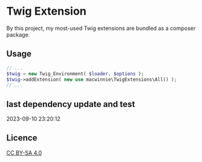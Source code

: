 # Twig Extension

By this project, my most-used Twig extensions are bundled as a composer package.

## Usage

```php
// ...
$twig = new Twig_Environment( $loader, $options );
$twig->addExtension( new use macwinnie\TwigExtensions\All() );
// ...
```

## last dependency update and test

2023-09-10 23:20:12

## Licence

[CC BY-SA 4.0](https://creativecommons.org/licenses/by-sa/4.0/deed.en)
